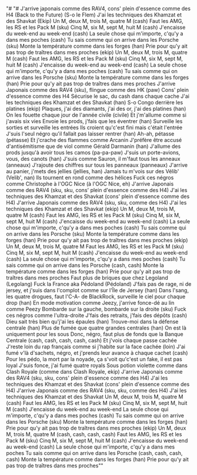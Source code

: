 "# "# J'arrive japonais comme des RAV4, cons' plein d'essence comme des H4 (Back to the Future) (S-o le Flem) J'ai les techniques des Khamzat et des Shavkat (Ekip) Un M, deux M, trois M, quatre M (cash) Faut les AMG, les RS et les Pack M (sku) Cinq M, six M, sept M, huit M (cash) J'encaisse du week-end au week-end (cash) La seule chose qui m'importe, c'qu'y a dans mes poches (cash) Tu sais comme qui on arrive dans les Porsche (sku) Monte la température comme dans les forges (han) Prie pour qu'y ait pas trop de traîtres dans mes proches (ekip) Un M, deux M, trois M, quatre M (cash) Faut les AMG, les RS et les Pack M (sku) Cinq M, six M, sept M, huit M (cash) J'encaisse du week-end au week-end (cash) La seule chose qui m'importe, c'qu'y a dans mes poches (cash) Tu sais comme qui on arrive dans les Porsche (sku) Monte la température comme dans les forges (han) Prie pour qu'y ait pas trop de traîtres dans mes proches J'arrive Japonais comme des RAV4 (sku), flingue comme des HK (paw) Cons' plein d'essence comme des H4 Sécurise le sac, du cash dans chaque cache J'ai les techniques des Khamzat et des Shavkat (han) S-o Congo derrière les platines (ekip) Plaques, j'ai des diamants, j'ai des or, j'ai des platines (han) On les fouette chaque jour de l'année civile (civile) Et j'm'allume comme si j'avais six vies Envoie les prods, j'fais que les éventrer (han) Surveille les sorties et surveille les entrées Ils croient qu'c'est fini mais c'était l'entrée J'suis l'seul négro qu'il fallait pas laisser rentrer (han) Ah-ah, pétasse (pétasse) Et j'crache des flammes comme Arcanin J'préfère être accusé d'antisémitisme que de viol comme Gérald Darmanin (han) J'allume des prods jusqu'à avoir tous les camos (pa-pa-paw) J'suis un porte-avions, vous, des canots (han) J'suis comme Sauron, il m'faut tous les anneaux (anneaux) J'rajoute des chiffres sur tous les panneaux (panneaux) J'arrive au panier, j'mets des jellies (jellies, han) Jamais tu m'vois sur des Vélib' (Velib', nan) Ils tournent en rond comme des hélices Fuck ces négros comme Christophe à l'OGC Nice (à l'OGC Nice, eh) J'arrive Japonais comme des RAV4 (sku, sku, cons' plein d'essence comme des H4) J'ai les techniques des Khamzat et des Shavkat (cons' plein d'essence comme des H4) J'arrive Japonais comme des RAV4 (sku, sku, comme des H4) J'ai les techniques des Khamzat et des Shavkat (ekip) Un M, deux M, trois M, quatre M (cash) Faut les AMG, les RS et les Pack M (sku) Cinq M, six M, sept M, huit M (cash) J'encaisse du week-end au week-end (cash) La seule chose qui m'importe, c'qu'y a dans mes poches (cash) Tu sais comme qui on arrive dans les Porsche (sku) Monte la température comme dans les forges (han) Prie pour qu'y ait pas trop de traîtres dans mes proches (ekip) Un M, deux M, trois M, quatre M Faut les AMG, les RS et les Pack M (sku) Cinq M, six M, sept M, huit M (cash) J'encaisse du week-end au week-end (cash) La seule chose qui m'importe, c'qu'y a dans mes poches (cash) Tu sais comme qui on arrive dans les Porsche (cash, cash) Monte la température comme dans les forges (han) Prie pour qu'y ait pas trop de traîtres dans mes proches Faut plus de briques que chez Legoland (Legolang) Fuck la France aka Pédoland (Pédoland) J'fais pas de rage, ni de jersey, et j'suis dans l'complot comme sur l'Île de Jersey (han) Dans l'sang, les quatre drogues, faut l'C-A- de BlackRock, surveille le ciel pour chaque drop (han) En mode motivation comme Jeezy, j'arrive fonce-dé au lin comme Peezy Bombarde sur la gauche, bombarde sur la droite (sku) Fuck ces négros comme l'ultra-droite J'fais des retraits, j'fais des dépôts (cash) Dieu sait très bien qu'j'ai les épaules (han) Trouve-moi dans la défense centrale (han) Plus de fumée que quatre grandes centrales (han) On est là uniquement pour les sous Donc, négro, faut plus de fonds que la Banque Centrale (cash, cash, cash, cash, cash) Et j'vois chaque passe cachée J'reste loin du rap français comme si j'habite sur la face cachée (loin) J'ai fumé v'là d'sachets, négro, et j'prends leur avance à chaque cachet (cash) Pour les pédo, la mort par la noyade, ça s'voit qu'c'est un fake, il est pas loyal J'suis fonce, j'ai fumé quatre royals Sous potion violette comme dans Clash Royale (comme dans Clash Royale, ekip) J'arrive Japonais comme des RAV4 (sku, sku, cons' plein d'essence comme des H4) J'ai les techniques des Khamzat et des Shavkat (cons' plein d'essence comme des H4) J'arrive Japonais comme des RAV4 (sku, sku, comme des H4) J'ai les techniques des Khamzat et des Shavkat Un M, deux M, trois M, quatre M (cash) Faut les AMG, les RS et les Pack M (sku) Cinq M, six M, sept M, huit M (cash) J'encaisse du week-end au week-end La seule chose qui m'importe, c'qu'y a dans mes poches (cash) Tu sais comme qui on arrive dans les Porsche (sku) Monte la température comme dans les forges (han) Prie pour qu'y ait pas trop de traîtres dans mes proches (ekip) Un M, deux M, trois M, quatre M (cash, cash, cash, cash) Faut les AMG, les RS et les Pack M (sku) Cinq M, six M, sept M, huit M (cash) J'encaisse du week-end au week-end (cash) La seule chose qui m'importe, c'qu'y a dans mes poches Tu sais comme qui on arrive dans les Porsche (cash, cash, cash, cash) Monte la température comme dans les forges (han) Prie pour qu'y ait pas trop de traîtres dans mes proches"" 
